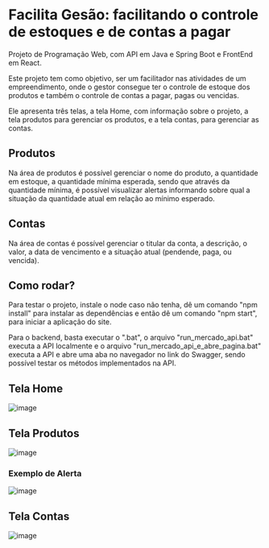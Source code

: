 # Facilita Gesão: facilitando o controle de estoques e de contas a pagar
Projeto de Programação Web, com API em Java e Spring Boot e FrontEnd em React.

Este projeto tem como objetivo, ser um facilitador nas atividades de um empreendimento, onde o gestor consegue ter o controle de estoque dos produtos e também o controle de contas a pagar, pagas ou vencidas.

Ele apresenta três telas, a tela Home, com informação sobre o projeto, a tela produtos para gerenciar os produtos, e a tela contas, para gerenciar as contas.

## Produtos
Na área de produtos é possível gerenciar o nome do produto, a quantidade em estoque, a quantidade mínima esperada, sendo que através da quantidade mínima, é possível visualizar alertas informando sobre qual a situação da quantidade atual em relação ao mínimo esperado.

## Contas
Na área de contas é possível gerenciar o titular da conta, a descrição, o valor, a data de vencimento e a situação atual (pendende, paga, ou vencida).

## Como rodar?
Para testar o projeto, instale o node caso não tenha, dê um comando "npm install" para instalar as dependências e então dê um comando "npm start", para iniciar a aplicação do site. 

Para o backend, basta executar o ".bat", o arquivo "run_mercado_api.bat" executa a API localmente e o arquivo "run_mercado_api_e_abre_pagina.bat" executa a API e abre uma aba no navegador no link do Swagger, sendo possível testar os métodos implementados na API.

## Tela Home
![image](https://github.com/user-attachments/assets/b129400e-0b1f-40d0-8ea8-dcd242c434d2)

## Tela Produtos
![image](https://github.com/user-attachments/assets/6f357326-98a0-45f9-a38e-c12bb13e6d07)
### Exemplo de Alerta
![image](https://github.com/user-attachments/assets/b1ac9689-68ff-4051-a22d-2ff52f1d2940)


## Tela Contas
![image](https://github.com/user-attachments/assets/aaa5073f-927b-4dc6-b1c6-09160f865917)


